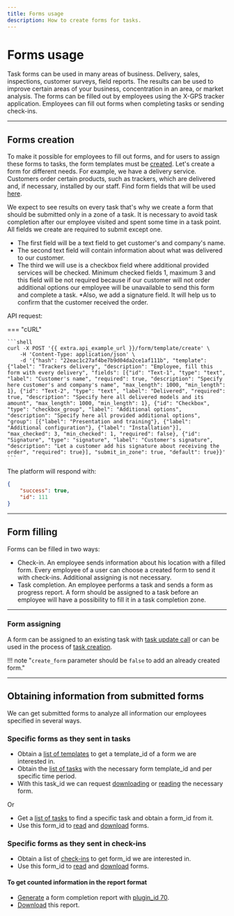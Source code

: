 ```yaml
---
title: Forms usage
description: How to create forms for tasks.
---
```


# Forms usage

Task forms can be used in many areas of business. Delivery, sales, inspections, customer surveys, field reports. The 
results can be used to improve certain areas of your business, concentration in an area, or market analysis. The forms 
can be filled out by employees using the X-GPS tracker application. Employees can fill out forms when completing tasks 
or sending check-ins.

***

## Forms creation

To make it possible for employees to fill out forms, and for users to assign these forms to tasks, the form templates must
be [created](../resources/field_service/form/template.md#create). Let's create a form for different needs. For example, we have a delivery service. Customers order certain products,
such as trackers, which are delivered and, if necessary, installed by our staff. Find form fields that will be used 
[here](../resources/field_service/form/field-types.md).

We expect to see results on every task that's why we create a form that should be submitted only in a zone of a task. 
It is necessary to avoid task completion after our employee visited and spent some time in a task point. All fields we 
create are required to submit except one.

* The first field will be a text field to get customer's and company's name. 
* The second text field will contain information about what was delivered to our customer. 
* The third we will use is a checkbox field where additional provided services will be checked. Minimum checked fields 1, 
  maximum 3 and this field will be not required because if our customer will not order additional options our employee 
  will be unavailable to send this form and complete a task.
*Also, we add a signature field. It will help us to confirm that the customer received the order.

API request:

=== "cURL"

    ```shell
    curl -X POST '{{ extra.api_example_url }}/form/template/create' \
        -H 'Content-Type: application/json' \ 
        -d '{"hash": "22eac1c27af4be7b9d04da2ce1af111b", "template": {"label": "Trackers delivery", "description": "Employee, fill this form with every delivery", "fields": [{"id": "Text-1", "type": "text", "label": "Customer's name", "required": true, "description": "Specify here customer's and company's name", "max_length": 1000, "min_length": 1}, {"id": "Text-2", "type": "text", "label": "Delivered", "required": true, "description": "Specify here all delivered models and its amount", "max_length": 1000, "min_length": 1}, {"id": "Checkbox", "type": "checkbox_group", "label": "Additional options", "description": "Specify here all provided additional options", "group": [{"label": "Presentation and training"}, {"label": "Additional configuration"}, {"label": "Installation"}], "max_checked": 3, "min_checked": 1, "required": false}, {"id": "Signature", "type": "signature", "label": "Customer's signature", "description": "Let a customer add his signature about receiving the order", "required": true}], "submit_in_zone": true, "default": true}}'
    ```

The platform will respond with:

```json
{
    "success": true,
    "id": 111
}
```

***

## Form filling

Forms can be filled in two ways:

* Check-in. An employee sends information about his location with a filled form. Every employee of a user can choose a 
  created form to send it with check-ins. Additional assigning is not necessary.
* Task completion. An employee performs a task and sends a form as progress report. A form should be assigned to a task 
  before an employee will have a possibility to fill it in a task completion zone. 

***

### Form assigning

A form can be assigned to an existing task with [task update call](../resources/field_service/task/index.md#update) or can be used in the process of [task creation](../resources/field_service/task/index.md#create).

!!! note "`create_form` parameter should be `false` to add an already created form."

***

## Obtaining information from submitted forms

We can get submitted forms to analyze all information our employees specified in several ways. 

### Specific forms as they sent in tasks

* Obtain a [list of templates](../resources/field_service/form/template.md#list) to get a template_id of a form we
  are interested in.
* Obtain the [list of tasks](../resources/field_service/task/form/index.md#list) with the necessary form template_id and per specific time period.
* With this task_id we can request [downloading](../resources/field_service/task/form/index.md#download) or
  [reading](../resources/field_service/task/form/index.md#read) the necessary form.

Or

* Get a [list of tasks](../resources/field_service/task/index.md#list) to find a specific task and obtain a form_id from it. 
* Use this form_id to [read](../resources/field_service/form/index.md#read) and [download](../resources/field_service/form/index.md#download) forms.


### Specific forms as they sent in check-ins

* Obtain a list of [check-ins](../resources/field_service/checkin.md#list) to get form_id we are interested in.
* Use this form_id to [read](../resources/field_service/form/index.md#read) and [download](../resources/field_service/form/index.md#download) forms.

#### To get counted information in the report format

* [Generate](../resources/commons/report/report_tracker.md#generate) a form completion report 
  with [plugin_id 70](../resources/commons/plugin/report_plugins.md#form-completion-statistics-report).   
* [Download](../resources/commons/report/report_tracker.md#download) this report.

